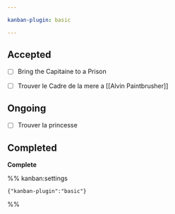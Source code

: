 ```yaml
---

kanban-plugin: basic

---
```


## Accepted

- [ ] Bring the Capitaine to a Prison
- [ ] Trouver le Cadre de la mere a [[Alvin Paintbrusher]]


## Ongoing

- [ ] Trouver la princesse


## Completed

**Complete**




%% kanban:settings
```
{"kanban-plugin":"basic"}
```
%%